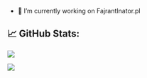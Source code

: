 
<!--
**cygane/cygane** is a ✨ _special_ ✨ repository because its `README.md` (this file) appears on your GitHub profile.

Here are some ideas to get you started:
-->
- 🔭 I’m currently working on FajrantInator.pl
<!---- 🌱 I’m currently learning Discrete Math :/
 👯 I’m looking to collaborate on ...
- 🤔 I’m looking for help with ..
- 💬 Ask me about ...
- 📫 How to reach me: ...
- 😄 Pronouns: ...
- ⚡ Fun fact: ...

.-->
  ## &#x1f4c8; GitHub Stats:
<a><img align="center" src="https://github-readme-stats.vercel.app/api?username=neneplusdev&hide=issues,contribs&show_icons=true&count_private=true&theme=vue-dark&hide_border=true" /></a>

<a><img align="center" src="https://github-readme-stats.vercel.app/api/top-langs/?username=neneplusdev&theme=vue-dark&hide_border=true&langs_count=10&layout=compact" /></a>
<br>

